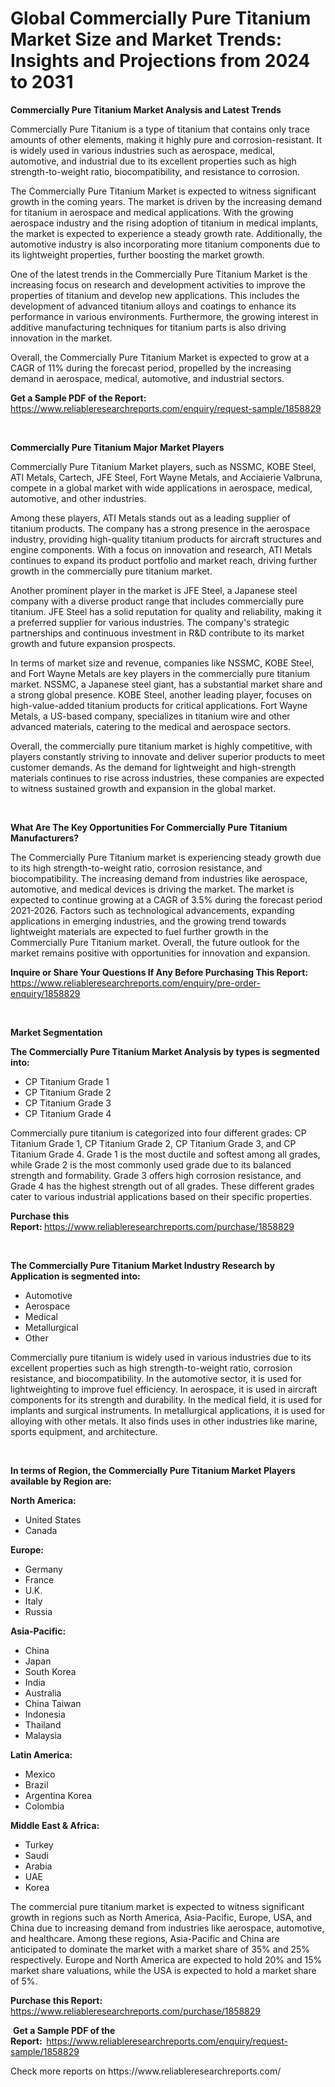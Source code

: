<p><h1>Global Commercially Pure Titanium Market Size and Market Trends: Insights and Projections from 2024 to 2031</h1></p><p><strong>Commercially Pure Titanium Market Analysis and Latest Trends</strong></p>
<p><p>Commercially Pure Titanium is a type of titanium that contains only trace amounts of other elements, making it highly pure and corrosion-resistant. It is widely used in various industries such as aerospace, medical, automotive, and industrial due to its excellent properties such as high strength-to-weight ratio, biocompatibility, and resistance to corrosion.</p><p>The Commercially Pure Titanium Market is expected to witness significant growth in the coming years. The market is driven by the increasing demand for titanium in aerospace and medical applications. With the growing aerospace industry and the rising adoption of titanium in medical implants, the market is expected to experience a steady growth rate. Additionally, the automotive industry is also incorporating more titanium components due to its lightweight properties, further boosting the market growth.</p><p>One of the latest trends in the Commercially Pure Titanium Market is the increasing focus on research and development activities to improve the properties of titanium and develop new applications. This includes the development of advanced titanium alloys and coatings to enhance its performance in various environments. Furthermore, the growing interest in additive manufacturing techniques for titanium parts is also driving innovation in the market.</p><p>Overall, the Commercially Pure Titanium Market is expected to grow at a CAGR of 11% during the forecast period, propelled by the increasing demand in aerospace, medical, automotive, and industrial sectors.</p></p>
<p><strong>Get a Sample PDF of the Report:&nbsp;</strong> <a href="https://www.reliableresearchreports.com/enquiry/request-sample/1858829">https://www.reliableresearchreports.com/enquiry/request-sample/1858829</a></p>
<p>&nbsp;</p>
<p><strong>Commercially Pure Titanium Major Market Players</strong></p>
<p><p>Commercially Pure Titanium Market players, such as NSSMC, KOBE Steel, ATI Metals, Cartech, JFE Steel, Fort Wayne Metals, and Acciaierie Valbruna, compete in a global market with wide applications in aerospace, medical, automotive, and other industries. </p><p>Among these players, ATI Metals stands out as a leading supplier of titanium products. The company has a strong presence in the aerospace industry, providing high-quality titanium products for aircraft structures and engine components. With a focus on innovation and research, ATI Metals continues to expand its product portfolio and market reach, driving further growth in the commercially pure titanium market.</p><p>Another prominent player in the market is JFE Steel, a Japanese steel company with a diverse product range that includes commercially pure titanium. JFE Steel has a solid reputation for quality and reliability, making it a preferred supplier for various industries. The company's strategic partnerships and continuous investment in R&D contribute to its market growth and future expansion prospects.</p><p>In terms of market size and revenue, companies like NSSMC, KOBE Steel, and Fort Wayne Metals are key players in the commercially pure titanium market. NSSMC, a Japanese steel giant, has a substantial market share and a strong global presence. KOBE Steel, another leading player, focuses on high-value-added titanium products for critical applications. Fort Wayne Metals, a US-based company, specializes in titanium wire and other advanced materials, catering to the medical and aerospace sectors.</p><p>Overall, the commercially pure titanium market is highly competitive, with players constantly striving to innovate and deliver superior products to meet customer demands. As the demand for lightweight and high-strength materials continues to rise across industries, these companies are expected to witness sustained growth and expansion in the global market.</p></p>
<p>&nbsp;</p>
<p><strong>What Are The Key Opportunities For Commercially Pure Titanium Manufacturers?</strong></p>
<p><p>The Commercially Pure Titanium market is experiencing steady growth due to its high strength-to-weight ratio, corrosion resistance, and biocompatibility. The increasing demand from industries like aerospace, automotive, and medical devices is driving the market. The market is expected to continue growing at a CAGR of 3.5% during the forecast period 2021-2026. Factors such as technological advancements, expanding applications in emerging industries, and the growing trend towards lightweight materials are expected to fuel further growth in the Commercially Pure Titanium market. Overall, the future outlook for the market remains positive with opportunities for innovation and expansion.</p></p>
<p><strong>Inquire or Share Your Questions If Any Before Purchasing This Report:</strong> <a href="https://www.reliableresearchreports.com/enquiry/pre-order-enquiry/1858829">https://www.reliableresearchreports.com/enquiry/pre-order-enquiry/1858829</a></p>
<p>&nbsp;</p>
<p><strong>Market Segmentation</strong></p>
<p><strong>The Commercially Pure Titanium Market Analysis by types is segmented into:</strong></p>
<p><ul><li>CP Titanium Grade 1</li><li>CP Titanium Grade 2</li><li>CP Titanium Grade 3</li><li>CP Titanium Grade 4</li></ul></p>
<p><p>Commercially pure titanium is categorized into four different grades: CP Titanium Grade 1, CP Titanium Grade 2, CP Titanium Grade 3, and CP Titanium Grade 4. Grade 1 is the most ductile and softest among all grades, while Grade 2 is the most commonly used grade due to its balanced strength and formability. Grade 3 offers high corrosion resistance, and Grade 4 has the highest strength out of all grades. These different grades cater to various industrial applications based on their specific properties.</p></p>
<p><strong>Purchase this Report:&nbsp;</strong><a href="https://www.reliableresearchreports.com/purchase/1858829">https://www.reliableresearchreports.com/purchase/1858829</a></p>
<p>&nbsp;</p>
<p><strong>The Commercially Pure Titanium Market Industry Research by Application is segmented into:</strong></p>
<p><ul><li>Automotive</li><li>Aerospace</li><li>Medical</li><li>Metallurgical</li><li>Other</li></ul></p>
<p><p>Commercially pure titanium is widely used in various industries due to its excellent properties such as high strength-to-weight ratio, corrosion resistance, and biocompatibility. In the automotive sector, it is used for lightweighting to improve fuel efficiency. In aerospace, it is used in aircraft components for its strength and durability. In the medical field, it is used for implants and surgical instruments. In metallurgical applications, it is used for alloying with other metals. It also finds uses in other industries like marine, sports equipment, and architecture.</p></p>
<p>&nbsp;</p>
<p><strong>In terms of Region, the Commercially Pure Titanium Market Players available by Region are:</strong></p>
<p>
    <p> <strong> North America: </strong>
        <ul>
            <li>United States</li>
            <li>Canada</li>
        </ul>
        </p> 
    <p> <strong> Europe: </strong>
        <ul>
            <li>Germany</li>
            <li>France</li>
            <li>U.K.</li>
            <li>Italy</li>
            <li>Russia</li>
        </ul>
        </p> 
    <p> <strong> Asia-Pacific: </strong>
        <ul>
            <li>China</li>
            <li>Japan</li>
            <li>South Korea</li>
            <li>India</li>
            <li>Australia</li>
            <li>China Taiwan</li>
            <li>Indonesia</li>
            <li>Thailand</li>
            <li>Malaysia</li>
        </ul>
        </p> 
    <p> <strong> Latin America: </strong>
        <ul>
            <li>Mexico</li>
            <li>Brazil</li>
            <li>Argentina Korea</li>
            <li>Colombia</li>
        </ul>
        </p> 
    <p> <strong> Middle East & Africa: </strong>
        <ul>
            <li>Turkey</li>
            <li>Saudi</li>
            <li>Arabia</li>
            <li>UAE</li>
            <li>Korea</li>
        </ul>
    </p>
    </p>
<p><p>The commercial pure titanium market is expected to witness significant growth in regions such as North America, Asia-Pacific, Europe, USA, and China due to increasing demand from industries like aerospace, automotive, and healthcare. Among these regions, Asia-Pacific and China are anticipated to dominate the market with a market share of 35% and 25% respectively. Europe and North America are expected to hold 20% and 15% market share valuations, while the USA is expected to hold a market share of 5%.</p></p>
<p><strong>Purchase this Report: </strong><a href="https://www.reliableresearchreports.com/purchase/1858829">https://www.reliableresearchreports.com/purchase/1858829</a></p>
<p>&nbsp;<strong>Get a Sample PDF of the Report:&nbsp;&nbsp;</strong><a href="https://www.reliableresearchreports.com/enquiry/request-sample/1858829">https://www.reliableresearchreports.com/enquiry/request-sample/1858829</a></p>
<p><strong></strong></p>
<p>Check more reports on https://www.reliableresearchreports.com/</p>